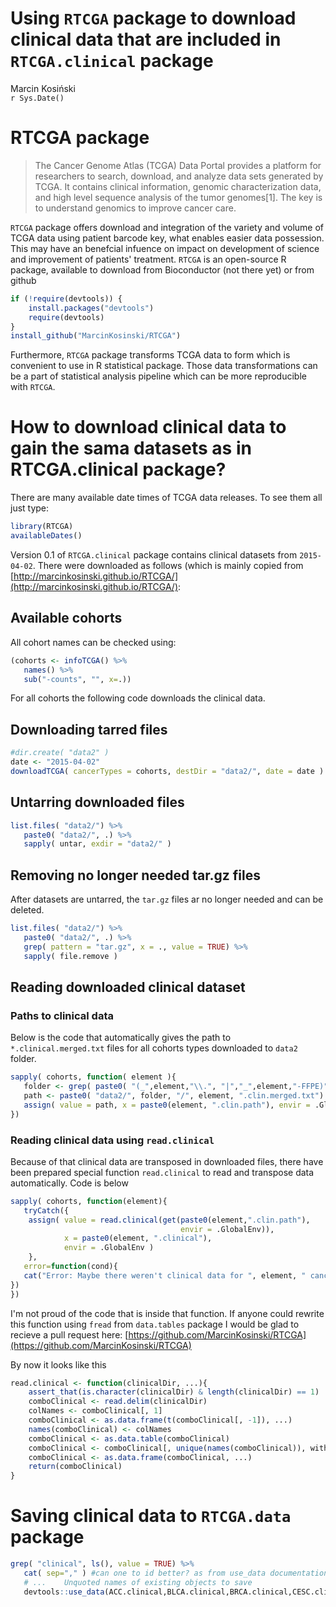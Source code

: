 # Using `RTCGA` package to download clinical data that are included in `RTCGA.clinical` package
Marcin Kosiński  
`r Sys.Date()`  



# RTCGA package

> The Cancer Genome Atlas (TCGA) Data Portal provides a platform for researchers to search, download, and analyze data sets generated by TCGA. It contains clinical information, genomic characterization data, and high level sequence analysis of the tumor genomes[1]. The key is to understand genomics to improve cancer care.

`RTCGA` package offers download and integration of the variety and volume of TCGA data using patient barcode key, what enables easier data possession. This may have an benefcial infuence on impact on development of science and improvement of patients' treatment. `RTCGA` is an open-source R package, available to download from Bioconductor (not there yet) or from github

```r
if (!require(devtools)) {
    install.packages("devtools")
    require(devtools)
}
install_github("MarcinKosinski/RTCGA")
```

Furthermore, `RTCGA` package transforms TCGA data to form which is convenient to use in R statistical package. Those data transformations can be a part of statistical analysis pipeline which can be more reproducible with `RTCGA`.

# How to download clinical data to gain the sama datasets as in RTCGA.clinical package?

There are many available date times of TCGA data releases. To see them all just type:

```r
library(RTCGA)
availableDates()
```

Version 0.1 of `RTCGA.clinical` package contains clinical datasets from `2015-04-02`.
There were downloaded as follows (which is mainly copied from [http://marcinkosinski.github.io/RTCGA/](http://marcinkosinski.github.io/RTCGA/):

## Available cohorts

All cohort names can be checked using:

```r
(cohorts <- infoTCGA() %>% 
   names() %>% 
   sub("-counts", "", x=.))
```

For all cohorts the following code downloads the clinical data.

## Downloading tarred files

```r
#dir.create( "data2" )
date <- "2015-04-02"
downloadTCGA( cancerTypes = cohorts, destDir = "data2/", date = date )
```

## Untarring downloaded files


```r
list.files( "data2/") %>% 
   paste0( "data2/", .) %>%
   sapply( untar, exdir = "data2/" )
```
## Removing no longer needed tar.gz files
After datasets are untarred, the `tar.gz` files ar no longer needed and can be deleted.


```r
list.files( "data2/") %>% 
   paste0( "data2/", .) %>%
   grep( pattern = "tar.gz", x = ., value = TRUE) %>%
   sapply( file.remove )
```

## Reading downloaded clinical dataset

### Paths to clinical data
Below is the code that automatically gives the path to `*.clinical.merged.txt` files for all cohorts types downloaded to `data2` folder.


```r
sapply( cohorts, function( element ){
   folder <- grep( paste0( "(_",element,"\\.", "|","_",element,"-FFPE)", ".*Clinical"), list.files("data2/"),value = TRUE)
   path <- paste0( "data2/", folder, "/", element, ".clin.merged.txt")
   assign( value = path, x = paste0(element, ".clin.path"), envir = .GlobalEnv)
}) 
```

### Reading clinical data using `read.clinical`

Because of that clinical data are transposed in downloaded files, there have been prepared special function `read.clinical` to read and transpose data automatically. Code is below



```r
sapply( cohorts, function(element){
   tryCatch({
    assign( value = read.clinical(get(paste0(element,".clin.path"),
                                      envir = .GlobalEnv)),
            x = paste0(element, ".clinical"),
            envir = .GlobalEnv )
    },
   error=function(cond){
   cat("Error: Maybe there weren't clinical data for ", element, " cancer.\n")
})
})
```


I'm not proud of the code that is inside that function. If anyone could rewrite this function using `fread` from `data.tables` package I would be glad to recieve a pull request here: [https://github.com/MarcinKosinski/RTCGA](https://github.com/MarcinKosinski/RTCGA)

By now it looks like this

```r
read.clinical <- function(clinicalDir, ...){
    assert_that(is.character(clinicalDir) & length(clinicalDir) == 1)
    comboClinical <- read.delim(clinicalDir)
    colNames <- comboClinical[, 1]
    comboClinical <- as.data.frame(t(comboClinical[, -1]), ...)
    names(comboClinical) <- colNames
    comboClinical <- as.data.table(comboClinical)
    comboClinical <- comboClinical[, unique(names(comboClinical)), with = FALSE]
    comboClinical <- as.data.frame(comboClinical, ...)
    return(comboClinical)
}
```


# Saving clinical data to `RTCGA.data` package



```r
grep( "clinical", ls(), value = TRUE) %>%
   cat( sep="," ) #can one to id better? as from use_data documentation:
   # ...	Unquoted names of existing objects to save
   devtools::use_data(ACC.clinical,BLCA.clinical,BRCA.clinical,CESC.clinical,CHOL.clinical,COAD.clinical,COADREAD.clinical,DLBC.clinical,ESCA.clinical,FPPP.clinical,GBM.clinical,GBMLGG.clinical,HNSC.clinical,KICH.clinical,KIPAN.clinical,KIRC.clinical,KIRP.clinical,LAML.clinical,LGG.clinical,LIHC.clinical,LUAD.clinical,LUSC.clinical,MESO.clinical,OV.clinical,PAAD.clinical,PCPG.clinical,READ.clinical,SKCM.clinical,STAD.clinical,STES.clinical,TGCT.clinical,THCA.clinical,THYM.clinical,UCEC.clinical,UCS.clinical,UVM.clinical)
```

